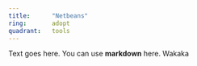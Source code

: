 ```yaml
---
title:      "Netbeans"
ring:       adopt
quadrant:   tools
---
```


Text goes here. You can use **markdown** here. Wakaka